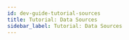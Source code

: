 ```yaml
---
id: dev-guide-tutorial-sources
title: Tutorial: Data Sources
sidebar_label: Tutorial: Data Sources
---
```

